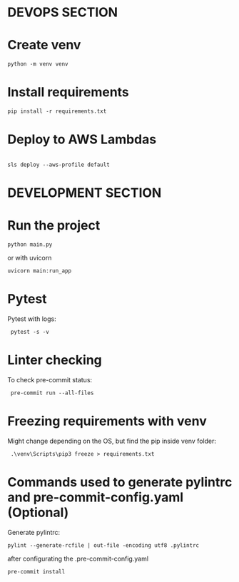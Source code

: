 # DEVOPS SECTION

# Create venv

```
python -m venv venv
```

# Install requirements

```
pip install -r requirements.txt
```

# Deploy to AWS Lambdas

```

sls deploy --aws-profile default
```

# DEVELOPMENT SECTION

# Run the project

```
python main.py
```

or with uvicorn

```
uvicorn main:run_app
```

# Pytest

Pytest with logs:

```
 pytest -s -v
```

# Linter checking

To check pre-commit status:

```
 pre-commit run --all-files
```

# Freezing requirements with venv

Might change depending on the OS, but find the pip inside venv folder:

```
 .\venv\Scripts\pip3 freeze > requirements.txt
```

# Commands used to generate pylintrc and pre-commit-config.yaml (Optional)

Generate pylintrc:

```
pylint --generate-rcfile | out-file -encoding utf8 .pylintrc
```

after configurating the .pre-commit-config.yaml

```
pre-commit install
```
